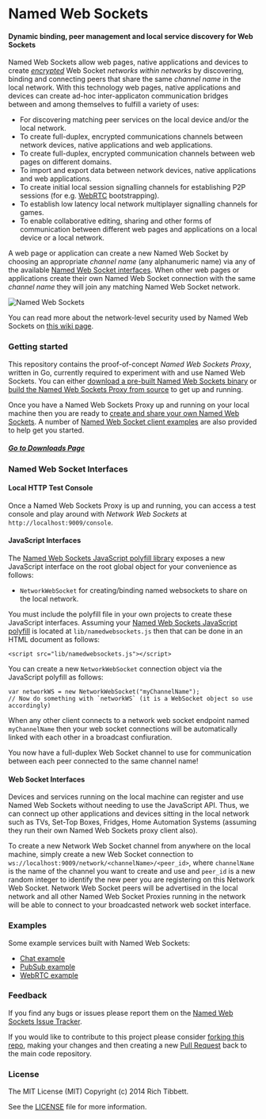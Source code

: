 Named Web Sockets
===

#### Dynamic binding, peer management and local service discovery for Web Sockets ####

Named Web Sockets allow web pages, native applications and devices to create [*encrypted*](https://github.com/namedwebsockets/namedwebsockets/wiki/Introduction-to-Secure-DNS-based-Service-Discovery-\(DNS-SSD\)) Web Socket *networks within networks* by discovering, binding and connecting peers that share the same *channel name* in the local network. With this technology web pages, native applications and devices can create ad-hoc inter-applicaton communication bridges between and among themselves to fulfill a variety of uses:

* For discovering matching peer services on the local device and/or the local network.
* To create full-duplex, encrypted communications channels between network devices, native applications and web applications.
* To create full-duplex, encrypted communication channels between web pages on different domains.
* To import and export data between network devices, native applications and web applications.
* To create initial local session signalling channels for establishing P2P sessions (for e.g. [WebRTC](#examples) bootstrapping).
* To establish low latency local network multiplayer signalling channels for games.
* To enable collaborative editing, sharing and other forms of communication between different web pages and applications on a local device or a local network.

A web page or application can create a new Named Web Socket by choosing an appropriate *channel name* (any alphanumeric name) via any of the available [Named Web Socket interfaces](#named-web-socket-interfaces). When other web pages or applications create their own Named Web Socket connection with the same *channel name* they will join any matching Named Web Socket network.

![Named Web Sockets](https://raw.githubusercontent.com/namedwebsockets/namedwebsockets/images/networkwebsockets_diagram.png "Named Web Sockets")

You can read more about the network-level security used by Named Web Sockets on [this wiki page](https://github.com/namedwebsockets/namedwebsockets/wiki/Introduction-to-Secure-DNS-based-Service-Discovery-\(DNS-SSD\)).

### Getting started

This repository contains the proof-of-concept _Named Web Sockets Proxy_, written in Go, currently required to experiment with and use Named Web Sockets. You can either [download a pre-built Named Web Sockets binary](https://github.com/namedwebsockets/namedwebsockets/releases) or [build the Named Web Sockets Proxy from source](https://github.com/namedwebsockets/namedwebsockets/wiki/Building-a-Named-Web-Sockets-Proxy-from-Source) to get up and running.

Once you have a Named Web Sockets Proxy up and running on your local machine then you are ready to [create and share your own Named Web Sockets](#named-web-socket-interfaces). A number of [Named Web Socket client examples](#examples) are also provided to help get you started.

##### [Go to Downloads Page](https://github.com/namedwebsockets/namedwebsockets/releases)

### Named Web Socket Interfaces

#### Local HTTP Test Console

Once a Named Web Sockets Proxy is up and running, you can access a test console and play around with _Network Web Sockets_ at `http://localhost:9009/console`.

#### JavaScript Interfaces

The [Named Web Sockets JavaScript polyfill library](https://github.com/namedwebsockets/namedwebsockets/blob/master/lib/namedwebsockets.js) exposes a new JavaScript interface on the root global object for your convenience as follows:

* `NetworkWebSocket` for creating/binding named websockets to share on the local network.

You must include the polyfill file in your own projects to create these JavaScript interfaces. Assuming your [Named Web Sockets JavaScript polyfill](https://github.com/namedwebsockets/namedwebsockets/blob/master/lib/namedwebsockets.js) is located at `lib/namedwebsockets.js` then that can be done in an HTML document as follows:

    <script src="lib/namedwebsockets.js"></script>

You can create a new `NetworkWebSocket` connection object via the JavaScript polyfill as follows:

    var networkWS = new NetworkWebSocket("myChannelName");
    // Now do something with `networkWS` (it is a WebSocket object so use accordingly)

When any other client connects to a network web socket endpoint named `myChannelName` then your web socket connections will be automatically linked with each other in a broadcast confiuration.

You now have a full-duplex Web Socket channel to use for communication between each peer connected to the same channel name!

#### Web Socket Interfaces

Devices and services running on the local machine can register and use Named Web Sockets without needing to use the JavaScript API. Thus, we can connect up other applications and devices sitting in the local network such as TVs, Set-Top Boxes, Fridges, Home Automation Systems (assuming they run their own Named Web Sockets proxy client also).

To create a new Network Web Socket channel from anywhere on the local machine, simply create a new Web Socket connection to `ws://localhost:9009/network/<channelName>/<peer_id>`, where `channelName` is the name of the channel you want to create and use and `peer_id` is a new random integer to identify the new peer you are registering on this Network Web Socket. Network Web Socket peers will be advertised in the local network and all other Named Web Socket Proxies running in the network will be able to connect to your broadcasted network web socket interface.

### Examples

Some example services built with Named Web Sockets:

* [Chat example](https://github.com/namedwebsockets/namedwebsockets/tree/master/examples/chat)
* [PubSub example](https://github.com/namedwebsockets/namedwebsockets/tree/master/examples/pubsub)
* [WebRTC example](https://github.com/namedwebsockets/namedwebsockets/tree/master/examples/webrtc)

### Feedback

If you find any bugs or issues please report them on the [Named Web Sockets Issue Tracker](https://github.com/namedwebsockets/namedwebsockets/issues).

If you would like to contribute to this project please consider [forking this repo](https://github.com/namedwebsockets/namedwebsockets/fork), making your changes and then creating a new [Pull Request](https://github.com/namedwebsockets/namedwebsockets/pulls) back to the main code repository.

### License

The MIT License (MIT) Copyright (c) 2014 Rich Tibbett.

See the [LICENSE](https://github.com/namedwebsockets/namedwebsockets/tree/master/LICENSE.txt) file for more information.
